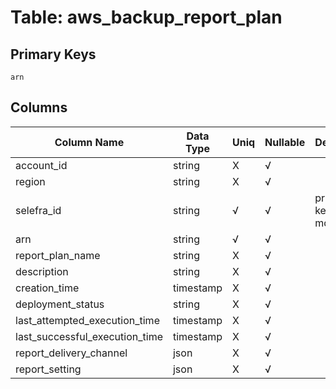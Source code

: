 # Table: aws_backup_report_plan

## Primary Keys 

```
arn
```


## Columns 

|  Column Name   |  Data Type  | Uniq | Nullable | Description | 
|  ----  | ----  | ----  | ----  | ---- | 
| account_id | string | X | √ |  | 
| region | string | X | √ |  | 
| selefra_id | string | √ | √ | primary keys value md5 | 
| arn | string | √ | √ |  | 
| report_plan_name | string | X | √ |  | 
| description | string | X | √ |  | 
| creation_time | timestamp | X | √ |  | 
| deployment_status | string | X | √ |  | 
| last_attempted_execution_time | timestamp | X | √ |  | 
| last_successful_execution_time | timestamp | X | √ |  | 
| report_delivery_channel | json | X | √ |  | 
| report_setting | json | X | √ |  | 


